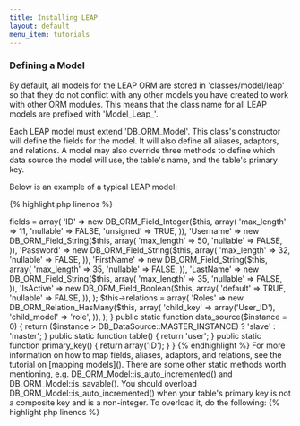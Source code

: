 ```yaml
---
title: Installing LEAP
layout: default
menu_item: tutorials
---
```


### Defining a Model

By default, all models for the LEAP ORM are stored in 'classes/model/leap' so that they do not conflict with any other models you have created to work with other ORM modules. This means that the class name for all LEAP models are prefixed with 'Model_Leap_'.

Each LEAP model must extend 'DB_ORM_Model'. This class's constructor will define the fields for the model. It will also define all aliases, adaptors, and relations. A model may also override three methods to define which data source the model will use, the table's name, and the table's primary key.

Below is an example of a typical LEAP model:

{% highlight php linenos %}
<?php defined('SYSPATH') or die('No direct script access.');

class Model_Leap_User extends DB_ORM_Model {

   public function __construct() {
       parent::__construct();
       $this->fields = array(
           'ID' => new DB_ORM_Field_Integer($this, array(
               'max_length' => 11,
               'nullable' => FALSE,
               'unsigned' => TRUE,
           )),
           'Username' => new DB_ORM_Field_String($this, array(
               'max_length' => 50,
               'nullable' => FALSE,
           )),
           'Password' => new DB_ORM_Field_String($this, array(
               'max_length' => 32,
               'nullable' => FALSE,
           )),
           'FirstName' => new DB_ORM_Field_String($this, array(
               'max_length' => 35,
               'nullable' => FALSE,
           )),
           'LastName' => new DB_ORM_Field_String($this, array(
               'max_length' => 35,
               'nullable' => FALSE,
           )),
           'IsActive' => new DB_ORM_Field_Boolean($this, array(
               'default' => TRUE,
               'nullable' => FALSE,
           )),
       );
       $this->relations = array(
           'Roles' => new DB_ORM_Relation_HasMany($this, array(
               'child_key' => array('User_ID'),
               'child_model' => 'role',
           )),
       );
   }

   public static function data_source($instance = 0) {
       return ($instance > DB_DataSource::MASTER_INSTANCE) ? 'slave' : 'master';
   }

   public static function table() {
       return 'user';
   }

   public static function primary_key() {
       return array('ID');
   }

}
{% endhighlight %}

For more information on how to map fields, aliases, adaptors, and relations, see the tutorial on [mapping models]().

There are some other static methods worth mentioning, e.g. DB_ORM_Model::is_auto_incremented() and DB_ORM_Model::is_savable(). You should overload DB_ORM_Model::is_auto_incremented() when your table's primary key is not a composite key and is a non-integer. To overload it, do the following:

{% highlight php linenos %}
<?php
public static function is_auto_incremented() {
    return FALSE;
}
{% endhighlight %}

The purpose of overloading DB_ORM_Model::is_savable() is to prevent a model from attempting to delete or save a record. This is particularly useful with reference tables. It can be overloaded like so:

{% highlight php linenos %}
<?php
public static function is_savable() {
    return FALSE;
}
{% endhighlight %}